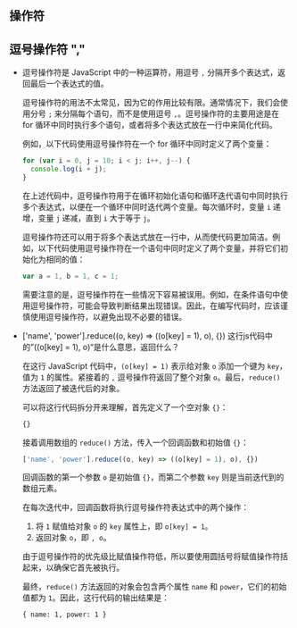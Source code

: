 ## 操作符
## 逗号操作符 ","

- 逗号操作符是 JavaScript 中的一种运算符，用逗号 `,` 分隔开多个表达式，返回最后一个表达式的值。

  逗号操作符的用法不太常见，因为它的作用比较有限。通常情况下，我们会使用分号 `;` 来分隔每个语句，而不是使用逗号 `,`。逗号操作符的主要用途是在 for 循环中同时执行多个语句，或者将多个表达式放在一行中来简化代码。

  例如，以下代码使用逗号操作符在一个 for 循环中同时定义了两个变量：

  ```javascript
  for (var i = 0, j = 10; i < j; i++, j--) {
    console.log(i + j);
  }
  ```

  在上述代码中，逗号操作符用于在循环初始化语句和循环迭代语句中同时执行多个表达式，以便在一个循环中同时迭代两个变量。每次循环时，变量 `i` 递增，变量 `j` 递减，直到 `i` 大于等于 `j`。

  逗号操作符还可以用于将多个表达式放在一行中，从而使代码更加简洁。例如，以下代码使用逗号操作符在一个语句中同时定义了两个变量，并将它们初始化为相同的值：

  ```javascript
  var a = 1, b = 1, c = 1;
  ```

  需要注意的是，逗号操作符在一些情况下容易被误用。例如，在条件语句中使用逗号操作符，可能会导致判断结果出现错误。因此，在编写代码时，应该谨慎使用逗号操作符，以避免出现不必要的错误。

- ['name', 'power'].reduce((o, key) => ((o[key] = 1), o), {})   这行js代码中的”((o[key] = 1), o)“是什么意思，返回什么？

  在这行 JavaScript 代码中，`(o[key] = 1)` 表示给对象 `o` 添加一个键为 `key`，值为 `1` 的属性。紧接着的 `,` 逗号操作符返回了整个对象 `o`。最后，`reduce()` 方法返回了被迭代后的对象。

  可以将这行代码拆分开来理解，首先定义了一个空对象 `{}`：

  ```javascript
  {}
  ```

  接着调用数组的 `reduce()` 方法，传入一个回调函数和初始值 `{}`：

  ```javascript
  ['name', 'power'].reduce((o, key) => ((o[key] = 1), o), {})
  ```

  回调函数的第一个参数 `o` 是初始值 `{}`，而第二个参数 `key` 则是当前迭代到的数组元素。

  在每次迭代中，回调函数将执行逗号操作符表达式中的两个操作：

  1. 将 `1` 赋值给对象 `o` 的 `key` 属性上，即 `o[key] = 1`。
  2. 返回对象 `o`，即 `, o`。

  由于逗号操作符的优先级比赋值操作符低，所以要使用圆括号将赋值操作符括起来，以确保它首先被执行。

  最终，`reduce()` 方法返回的对象会包含两个属性 `name` 和 `power`，它们的初始值都为 `1`。因此，这行代码的输出结果是：

  ```
  { name: 1, power: 1 }
  ```

